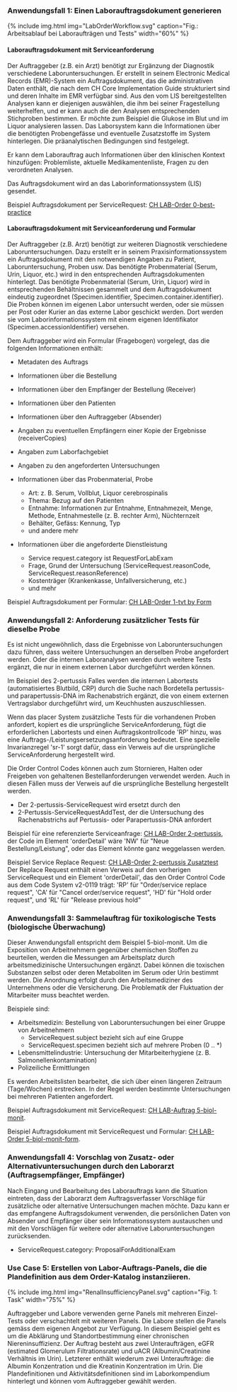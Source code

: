 <!-- markdownlint-disable MD001 MD033 MD041 -->
<!--
╭───────────────────── UC-german  ──────────────────────────╮
│  UC-english is original, german and french are dependent  │
╰───────────────────────────────────────────────────────────╯
-->
### Anwendungsfall 1: Einen Laborauftragsdokument generieren

{% include img.html img="LabOrderWorkflow.svg" caption="Fig.: Arbeitsablauf bei Laboraufträgen und Tests" width="60%" %}

#### Laborauftragsdokument mit Serviceanforderung

Der Auftraggeber (z.B. ein Arzt) benötigt zur Ergänzung der Diagnostik verschiedene Laboruntersuchungen. Er erstellt in seinem Electronic Medical Records (EMR)-System ein Auftragsdokument, das die administrativen Daten enthält, die nach dem CH Core Implementation Guide strukturiert sind und deren Inhalte im EMR verfügbar sind. Aus den vom LIS bereitgestellten Analysen kann er diejenigen auswählen, die ihm bei seiner Fragestellung weiterhelfen, und er kann auch die den Analysen entsprechenden Stichproben bestimmen. Er möchte zum Beispiel die Glukose im Blut und im Liquor analysieren lassen. Das Laborsystem kann die Informationen über die benötigten Probengefässe und eventuelle Zusatzstoffe im System hinterlegen. Die präanalytischen Bedingungen sind festgelegt.

Er kann dem Laborauftrag auch Informationen über den klinischen Kontext hinzufügen: Problemliste, aktuelle Medikamentenliste, Fragen zu den verordneten Analysen.

Das Auftragsdokument wird an das Laborinformationssystem (LIS) gesendet.

Beispiel Auftragsdokument per ServiceRequest: [CH LAB-Order 0-best-practice](Bundle-0-best-practice-document-with-sr.html)

#### Laborauftragsdokument mit Serviceanforderung und Formular

Der Auftraggeber (z.B. Arzt) benötigt zur weiteren Diagnostik verschiedene Laboruntersuchungen. Dazu erstellt er in seinem Praxisinformationssystem ein Auftragsdokument mit den notwendigen Angaben zu Patient, Laboruntersuchung, Proben usw. Das benötigte Probenmaterial (Serum, Urin, Liquor, etc.) wird in den entsprechenden Auftragsdokumenten hinterlegt. Das benötigte Probenmaterial (Serum, Urin, Liquor) wird in entsprechenden Behältnissen gesammelt und dem Auftragsdokument eindeutig zugeordnet (Specimen.identifier, Specimen.container.identifier). Die Proben können im eigenen Labor untersucht werden, oder sie müssen per Post oder Kurier an das externe Labor geschickt werden. Dort werden sie vom Laborinformationssystem mit einem eigenen Identifikator (Specimen.accessionIdentifier) versehen.

Dem Auftraggeber wird ein Formular (Fragebogen) vorgelegt, das die folgenden Informationen enthält:

* Metadaten des Auftrags
* Informationen über die Bestellung
* Informationen über den Empfänger der Bestellung (Receiver)
* Informationen über den Patienten
* Informationen über den Auftraggeber (Absender)
* Angaben zu eventuellen Empfängern einer Kopie der Ergebnisse (receiverCopies)
* Angaben zum Laborfachgebiet
* Angaben zu den angeforderten Untersuchungen

* Informationen über das Probenmaterial, Probe
  * Art: z. B. Serum, Vollblut, Liquor cerebrospinalis
  * Thema: Bezug auf den Patienten
  * Entnahme: Informationen zur Entnahme, Entnahmezeit, Menge, Methode, Entnahmestelle (z. B. rechter Arm), Nüchternzeit
  * Behälter, Gefäss: Kennung, Typ
  * und andere mehr

* Informationen über die angeforderte Dienstleistung
  * Service request.category ist RequestForLabExam
  * Frage, Grund der Untersuchung (ServiceRequest.reasonCode, ServiceRequest.reasonReference)
  * Kostenträger (Krankenkasse, Unfallversicherung, etc.)
  * und mehr

Beispiel Auftragsdokument per Formular: [CH LAB-Order 1-tvt by Form](Bundle-1-tvt-document-with-sr-and-form.html)

### Anwendungsfall 2: Anforderung zusätzlicher Tests für dieselbe Probe

Es ist nicht ungewöhnlich, dass die Ergebnisse von Laboruntersuchungen dazu führen, dass weitere Untersuchungen an derselben Probe angefordert werden. Oder die internen Laboranalysen werden durch weitere Tests ergänzt, die nur in einem externen Labor durchgeführt werden können.

Im Beispiel des 2-pertussis Falles werden die internen Labortests (automatisiertes Blutbild, CRP) durch die Suche nach Bordetella pertussis- und parapertussis-DNA im Rachenabstrich ergänzt, die von einem externen Vertragslabor durchgeführt wird, um Keuchhusten auszuschliessen.

Wenn das placer System zusätzliche Tests für die vorhandenen Proben anfordert, kopiert es die ursprüngliche ServiceAnforderung, fügt die erforderlichen Labortests und einen Auftragskontrollcode 'RP' hinzu, was eine Auftrags-/Leistungsersetzungsanforderung bedeutet. Eine spezielle Invarianzregel 'sr-1' sorgt dafür, dass ein Verweis auf die ursprüngliche ServiceAnforderung hergestellt wird.

Die Order Control Codes können auch zum Stornieren, Halten oder Freigeben von gehaltenen Bestellanforderungen verwendet werden. Auch in diesen Fällen muss der Verweis auf die ursprüngliche Bestellung hergestellt werden.

* Der 2-pertussis-ServiceRequest wird ersetzt durch den
* 2-Pertussis-ServiceRequestAddTest, der die Untersuchung des Rachenabstrichs auf Pertussis- oder Parapertussis-DNA anfordert

Beispiel für eine referenzierte Serviceanfrage: [CH LAB-Order 2-pertussis](ServiceRequest-2-pertussis-ServiceRequest.html), der Code im Element 'orderDetail' wäre 'NW' für "Neue Bestellung/Leistung", oder das Element könnte ganz weggelassen werden.

Beispiel Service Replace Request: [CH LAB-Order 2-pertussis Zusatztest](ServiceRequest-2-pertussis-ServiceRequestAddTest.html)
Der Replace Request enthält einen Verweis auf den vorherigen ServiceRequest und ein Element 'orderDetail', das den Order Control Code aus dem Code System v2-0119 trägt: 'RP' für "Order/service replace request", 'CA' für "Cancel order/service request", 'HD' für "Hold order request", und 'RL' für "Release previous hold"

### Anwendungsfall 3: Sammelauftrag für toxikologische Tests (biologische Überwachung)

Dieser Anwendungsfall entspricht dem Beispiel 5-biol-monit. Um die Exposition von Arbeitnehmern gegenüber chemischen Stoffen zu beurteilen, werden die Messungen am Arbeitsplatz durch arbeitsmedizinische Untersuchungen ergänzt. Dabei können die toxischen Substanzen selbst oder deren Metaboliten im Serum oder Urin bestimmt werden. Die Anordnung erfolgt durch den Arbeitsmediziner des Unternehmens oder die Versicherung. Die Problematik der Fluktuation der Mitarbeiter muss beachtet werden.

Beispiele sind:

* Arbeitsmedizin: Bestellung von Laboruntersuchungen bei einer Gruppe von Arbeitnehmern
  * ServiceRequest.subject bezieht sich auf eine Gruppe
  * ServiceRequest.specimen bezieht sich auf mehrere Proben (0 .. *)
* Lebensmittelindustrie: Untersuchung der Mitarbeiterhygiene (z. B. Salmonellenkontamination)
* Polizeiliche Ermittlungen

Es werden Arbeitslisten bearbeitet, die sich über einen längeren Zeitraum (Tage/Wochen) erstrecken. In der Regel werden bestimmte Untersuchungen bei mehreren Patienten angefordert.

Beispiel Auftragsdokument mit ServiceRequest: [CH LAB-Auftrag 5-biol-monit](Bundle-5-biol-monit-document-with-sr.html).

Beispiel Auftragsdokument mit ServiceRequest und Formular: [CH LAB-Order 5-biol-monit-form](Bundle-5-biol-monit-document-with-sr-and-form.html).

### Anwendungsfall 4: Vorschlag von Zusatz- oder Alternativuntersuchungen durch den Laborarzt (Auftragsempfänger, Empfänger)

Nach Eingang und Bearbeitung des Laborauftrags kann die Situation eintreten, dass der Laborarzt dem Auftragsverfasser Vorschläge für zusätzliche oder alternative Untersuchungen machen möchte. Dazu kann er das empfangene Auftragsdokument verwenden, die persönlichen Daten von Absender und Empfänger über sein Informationssystem austauschen und mit den Vorschlägen für weitere oder alternative Laboruntersuchungen zurücksenden.

* ServiceRequest.category: ProposalForAdditionalExam

### Use Case 5: Erstellen von Labor-Auftrags-Panels, die die Plandefinition aus dem Order-Katalog instanziieren.

{% include img.html img="RenalInsufficiencyPanel.svg" caption="Fig. 1: Task" width="75%" %}

Auftraggeber und Labore verwenden gerne Panels mit mehreren Einzel-Tests oder verschachtelt mit weiteren Panels. Die Labore stellen die Panels gemäss dem eigenen Angebot zur Verfügung. In diesem Beispiel geht es um die Abklärung und Standortbestimmung einer chronischen Niereninsuffizienz. Der Auftrag besteht aus zwei Unteraufträgen, eGFR (estimated Glomerulum Filtrationsrate) und uACR (Albumin/Creatinine Verhältnis im Urin). Letzterer enthält wiederum zwei Unteraufträge: die Albumin Konzentration und die Kreatinin Konzentration im Urin.
Die Plandefinitionen und Aktivitätsdefinitionen sind im Laborkompendium hinterlegt und können vom Auftraggeber gewählt werden.